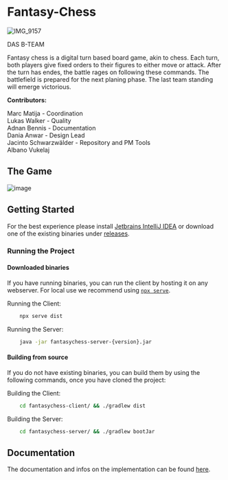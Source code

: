 # Fantasy-Chess

![IMG_9157](https://github.com/user-attachments/assets/3a0cfd4b-e72a-4584-8318-62f36099bb4a)

DAS B-TEAM

Fantasy chess is a digital turn based board game, akin to chess. Each turn, both players give fixed orders to their figures to either move or attack. After the turn has endes, the battle rages on following these commands. The battlefield is prepared for the next planing phase.
The last team standing will emerge victorious.

**Contributors:**

Marc Matija             - Coordination  
Lukas Walker            - Quality  
Adnan Bennis            - Documentation  
Dania Anwar             - Design Lead  
Jacinto Schwarzwälder   - Repository and PM Tools  
Albano Vukelaj

## The Game

![image](https://github.com/user-attachments/assets/7fd655e3-d8e6-412a-b17f-7f31a5788276)

## Getting Started

For the best experience please install <a href="https://www.jetbrains.com/idea/">Jetbrains IntelliJ IDEA</a> or
download one of the existing binaries under [releases](https://github.com/B-Team-Organisation/Fantasy-Chess/releases).

### Running the Project

#### Downloaded binaries

If you have running binaries, you can run the client by hosting it on any webserver. For local use we recommend using
[`npx serve`](https://www.npmjs.com/package/serve).


Running the Client:
```bash
    npx serve dist
```

Running the Server:
```bash
    java -jar fantasychess-server-{version}.jar
```

#### Building from source

If you do not have existing binaries, you can build them by using the following commands, once you have cloned the
project:

Building the Client:
```bash
    cd fantasychess-client/ && ./gradlew dist
```

Building the Server:
```bash
    cd fantasychess-server/ && ./gradlew bootJar
```

## Documentation

The documentation and infos on the implementation can be found [here](https://b-team-organisation.github.io/Fantasy-Chess).
